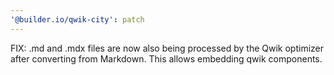 ```yaml
---
'@builder.io/qwik-city': patch
---
```


FIX: .md and .mdx files are now also being processed by the Qwik optimizer after converting from Markdown. This allows embedding qwik components.

